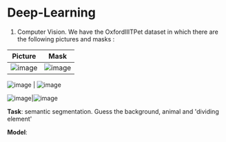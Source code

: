 # Deep-Learning


1. Computer Vision. We have the OxfordIIITPet dataset in which there are the following pictures and masks : 

Picture            |  Mask
:-------------------------:|:-------------------------:
![image](https://user-images.githubusercontent.com/84929000/215315718-3692faba-c4a2-48ba-b519-58ae9a623bd5.png)  |  ![image](https://user-images.githubusercontent.com/84929000/215316254-f20a3dfd-339c-4656-b79f-f59150cffbbb.png)


![image](https://user-images.githubusercontent.com/84929000/215315750-41baf247-7d05-4da4-b821-bd1970bd6496.png) |
![image](https://user-images.githubusercontent.com/84929000/215316272-e4457b2c-6e38-40cb-bbaf-d9b971b4d912.png)


![image](https://user-images.githubusercontent.com/84929000/215315836-51c8fa6f-ab34-4317-8e2a-f028e45a0dc2.png)|![image](https://user-images.githubusercontent.com/84929000/215316284-60c6ff76-d3b0-45e4-8bc5-e4691685cbea.png)


**Task**: semantic segmentation. Guess the background, animal and 'dividing element'

**Model**: 
